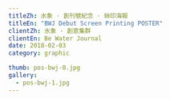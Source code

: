 ```yaml
---
titleZh: 水象 · 創刊號紀念 · 絲印海報
titleEn: "BWJ Debut Screen Printing POSTER"
clientZh: 水象 · 創意集群
clientEn: Be Water Journal
date: 2018-02-03
category: graphic

thumb: pos-bwj-0.jpg
gallery:
  - pos-bwj-1.jpg
---
```

